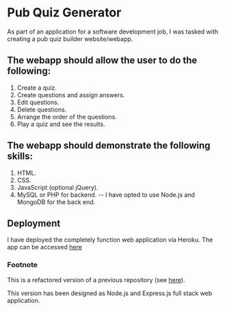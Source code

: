 # Pub Quiz Generator

As part of an application for a software development job, I was tasked with creating a pub quiz builder website/webapp.

## The webapp should allow the user to do the following:

1. Create a quiz.
2. Create questions and assign answers.
3. Edit questions.
4. Delete questions.
5. Arrange the order of the questions.
6. Play a quiz and see the results.

## The webapp should demonstrate the following skills:

1. HTML.
2. CSS.
3. JavaScript (optional jQuery).
4. MySQL or PHP for backend. -- I have opted to use Node.js and MongoDB for the back end.

## Deployment

I have deployed the completely function web application via Heroku. The app can be accessed [here](http://pub-quiz-builder.herokuapp.com/)

### Footnote

This is a refactored version of a previous repository (see [here](https://github.com/Ross-mc/pub-quiz-builder)).

This version has been designed as Node.js and Express.js full stack web application.